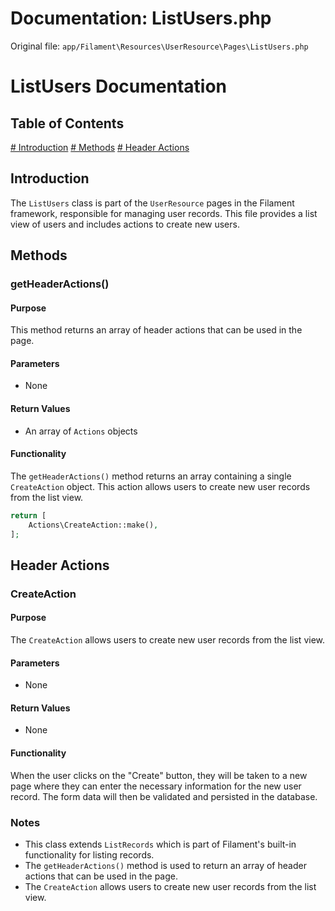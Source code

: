 # Documentation: ListUsers.php

Original file: `app/Filament\Resources\UserResource\Pages\ListUsers.php`

# ListUsers Documentation

## Table of Contents
[# Introduction](#introduction)
[# Methods](#methods)
[# Header Actions](#header-actions)

## Introduction

The `ListUsers` class is part of the `UserResource` pages in the Filament framework, responsible for managing user records. This file provides a list view of users and includes actions to create new users.

## Methods

### getHeaderActions()

#### Purpose

This method returns an array of header actions that can be used in the page.

#### Parameters

* None

#### Return Values

* An array of `Actions` objects

#### Functionality

The `getHeaderActions()` method returns an array containing a single `CreateAction` object. This action allows users to create new user records from the list view.

```php
return [
    Actions\CreateAction::make(),
];
```

## Header Actions

### CreateAction

#### Purpose

The `CreateAction` allows users to create new user records from the list view.

#### Parameters

* None

#### Return Values

* None

#### Functionality

When the user clicks on the "Create" button, they will be taken to a new page where they can enter the necessary information for the new user record. The form data will then be validated and persisted in the database.

### Notes

* This class extends `ListRecords` which is part of Filament's built-in functionality for listing records.
* The `getHeaderActions()` method is used to return an array of header actions that can be used in the page.
* The `CreateAction` allows users to create new user records from the list view.